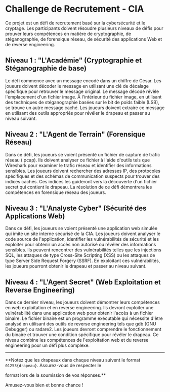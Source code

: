 # Challenge de Recrutement - CIA

Ce projet est un défi de recrutement basé sur la cybersécurité et le cryptage. 
Les participants doivent résoudre plusieurs niveaux de défis pour prouver leurs compétences en matière de cryptographie, 
de stéganographie, de forensique réseau, de sécurité des applications Web et de reverse engineering.

## Niveau 1 : "L'Académie" (Cryptographie et Stéganographie de base)

Le défi commence avec un message encodé dans un chiffre de César. 
Les joueurs doivent décoder le message en utilisant une clé de décalage spécifique pour retrouver le message original. 
Le message décodé révèle l'emplacement d'un fichier image. À l'intérieur du fichier image, 
en utilisant des techniques de stéganographie basées sur le bit de poids faible (LSB), 
se trouve un autre message caché. Les joueurs doivent extraire ce message en utilisant 
des outils appropriés pour révéler le drapeau et passer au niveau suivant.

## Niveau 2 : "L'Agent de Terrain" (Forensique Réseau)

Dans ce défi, les joueurs se voient présenté un fichier de capture de trafic réseau (.pcap). 
Ils doivent analyser ce fichier à l'aide d'outils tels que Wireshark pour examiner le trafic réseau et 
identifier des informations sensibles. Les joueurs doivent rechercher des adresses IP, des protocoles spécifiques 
et des schémas de communication suspects pour trouver des indices cachés. Ces indices les guideront 
vers la découverte d'un fichier secret qui contient le drapeau. La résolution de ce défi démontrera les compétences 
en forensique réseau des joueurs.

## Niveau 3 : "L'Analyste Cyber" (Sécurité des Applications Web)

Dans ce défi, les joueurs se voient présenté une application web simulée qui imite un site interne sécurisé de la CIA. 
Les joueurs doivent analyser le code source de l'application, identifier les vulnérabilités de sécurité et 
les exploiter pour obtenir un accès non autorisé ou révéler des informations sensibles. 
Ils peuvent rencontrer des vulnérabilités telles que les injections SQL, les attaques de type Cross-Site Scripting (XSS) 
ou les attaques de type Server Side Request Forgery (SSRF). En exploitant ces vulnérabilités, 
les joueurs pourront obtenir le drapeau et passer au niveau suivant.

## Niveau 4 : "L'Agent Secret" (Web Exploitation et Reverse Engineering)

Dans ce dernier niveau, les joueurs doivent démontrer leurs compétences en web exploitation et 
en reverse engineering. Ils devront exploiter une vulnérabilité dans une application web 
pour obtenir l'accès à un fichier binaire. Le fichier binaire est un programme exécutable 
qui nécessite d'être analysé en utilisant des outils de reverse engineering tels que gdb (GNU Debugger) ou radare2. 
Les joueurs devront comprendre le fonctionnement du binaire et trouver une condition spécifique pour révéler le drapeau. 
Ce niveau combine les compétences de l'exploitation web et du reverse engineering pour un défi plus complexe.

---

**Notez que les drapeaux dans chaque niveau suivent le format `01253{drapeau}`. Assurez-vous de respecter le

 format lors de la soumission de vos réponses.**

Amusez-vous bien et bonne chance !